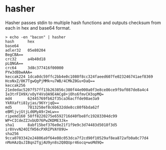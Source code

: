 hasher
======

Hasher passes stdin to multiple hash functions and outputs checksum from each in hex and base64 format.

    > echo -en "bacon" | hasher
    hash      hex                                                              base64
    adler32   05e80204                                                         BegCBA==
    crc32     a4b40d18                                                         pLQNGA==
    crc64     3d8c377416f00000                                                 PYw3dBbwAAA=
    keccak224 1dca0dc59ffc2bb4e0c1080f8cc324faeed607fe023246741aef8369         HcoNxZ/8K7TgwQgPjMMk+u7WB/4CMkZ0Gu+DaQ==
    keccak256 21ededac5207f57ff13b263856c380f44e000a0f3e8ce86ce9f9af087de8a4c4 Ie3trFIH9X/xOyY4VsOA9E4ACg8+jOhs6fmvCH3opMQ=
    md4       62445769fb62f35ca36acffde98ae3a9                                 YkRXafti81yjas/96YrjqQ==
    md5       7813258ef8c6b632dde8cc80f6bda62f                                 eBMljvjGtjLd6MyA9r2mLw==
    ripemd160 58ff8220275e6592716d40fbe8fc19283304dc99                         WP+CICdeZZJxbUD76PwZKDME3Jk=
    sha1      8abf15bef376e0e21f1f9e9c3d74483d5018f3d5                         ir8VvvN24OIfH56cPXRIPVAY89U=
    sha256    9cca0703342e24806a9f64e08c053dca7f2cd90f10529af8ea872afb0a0c77d4 nMoHAzQuJIBqn2TgjAU9yn8s2Q8QUpr46ocq+woMd9Q=

